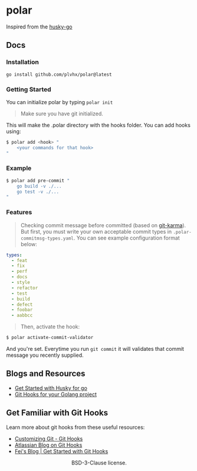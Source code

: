 # polar

Inspired from the [husky-go](https://github.com/automation-co/husky)

## Docs

### Installation

```
go install github.com/plvhx/polar@latest
```

### Getting Started

You can initialize polar by typing ```polar init```

> Make sure you have git initialized.

This will make the .polar directory with the hooks folder. You can add hooks using:

```bash
$ polar add <hook> "
	<your commands for that hook>
"
```

### Example

```bash
$ polar add pre-commit "
	go build -v ./...
	go test -v ./...
"
```

### Features

> Checking commit message before committed (based on [git-karma](http://karma-runner.github.io/6.3/dev/git-commit-msg.html)). But first, you must write your own acceptable commit types in ```.polar-commitmsg-types.yaml```. You can see example configuration format below:


```yaml
types:
  - feat
  - fix
  - perf
  - docs
  - style
  - refactor
  - test
  - build
  - defect
  - foobar
  - aabbcc
```

> Then, activate the hook:

```bash
$ polar activate-commit-validator
```

And you're set. Everytime you run ```git commit``` it will validates that commit message you recently supplied.

## Blogs and Resources
- [ Get Started with Husky for go ](https://dev.to/devnull03/get-started-with-husky-for-go-31pa)
- [ Git Hooks for your Golang project ](https://dev.to/aarushgoyal/git-hooks-for-your-golang-project-1168)

## Get Familiar with Git Hooks

Learn more about git hooks from these useful resources:
- [ Customizing Git - Git Hooks ](https://git-scm.com/book/en/v2/Customizing-Git-Git-Hooks)
- [ Atlassian Blog on Git Hooks ](https://www.atlassian.com/git/tutorials/git-hooks)
- [ Fei's Blog | Get Started with Git Hooks ](https://medium.com/@f3igao/get-started-with-git-hooks-5a489725c639)

<div align="center">BSD-3-Clause license.</div>
